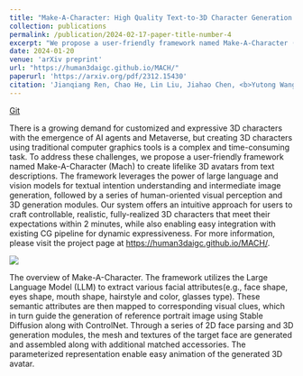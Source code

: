 ```yaml
---
title: "Make-A-Character: High Quality Text-to-3D Character Generation within Minutes"
collection: publications
permalink: /publication/2024-02-17-paper-title-number-4
excerpt: "We propose a user-friendly framework named Make-A-Character (Mach) to create lifelike 3D avatars from text descriptions. <img src='../images/make_a_character.jpg'>"
date: 2024-01-20
venue: 'arXiv preprint'
url: "https://human3daigc.github.io/MACH/"
paperurl: 'https://arxiv.org/pdf/2312.15430'
citation: 'Jianqiang Ren, Chao He, Lin Liu, Jiahao Chen, <b>Yutong Wang</b>, Yafei Song, Jianfang Li, Tangli Xue, Siqi Hu, Tao Chen, Kunkun Zheng, Jianjing Xiang, Liefeng Bo. &quot;Make-A-Character: High Quality Text-to-3D Character Generation within Minutes.&quot; <i>arXiv preprint arXiv:2312.15430s</i>.'
---
```


[Git](https://human3daigc.github.io/MACH/)

There is a growing demand for customized and expressive 3D characters with the emergence of AI agents and Metaverse, but creating 3D characters using traditional computer graphics tools is a complex and time-consuming task. To address these challenges, we propose a user-friendly framework named Make-A-Character (Mach) to create lifelike 3D avatars from text descriptions. The framework leverages the power of large language and vision models for textual intention understanding and intermediate image generation, followed by a series of human-oriented visual perception and 3D generation modules. Our system offers an intuitive approach for users to craft controllable, realistic, fully-realized 3D characters that meet their expectations within 2 minutes, while also enabling easy integration with existing CG pipeline for dynamic expressiveness. For more information, please visit the project page at https://human3daigc.github.io/MACH/.

<img src='../../images/make_a_character_framework.png'>

The overview of Make-A-Character. The framework utilizes the Large Language Model (LLM) to extract various facial attributes(e.g., face shape, eyes shape, mouth shape, hairstyle and color, glasses type). These semantic attributes are then mapped to corresponding visual clues, which in turn guide the generation of reference portrait image using Stable Diffusion along with ControlNet. Through a series of 2D face parsing and 3D generation modules, the mesh and textures of the target face are generated and assembled along with additional matched accessories. The parameterized representation enable easy animation of the generated 3D avatar.
